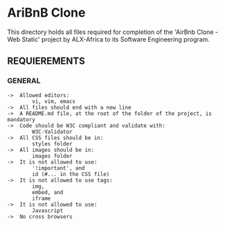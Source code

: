 # AriBnB Clone

This directory holds all files required for completion of the 'AirBnb Clone - Web Static' project by ALX-Africa to its Software Engineering program.

## REQUIEREMENTS

### GENERAL

	->	Allowed editors:
			vi, vim, emacs
	->	All files should end with a new line
	->	A README.md file, at the root of the folder of the project, is mandatory
	->	Code should be W3C compliant and validate with:
			W3C-Validator
	->	All CSS files should be in:
			styles folder
	->	All images should be in:
			images folder
	->	It is not allowed to use:
			'!important', and
			id (#... in the CSS file)
	->	It is not allowed to use tags:
			img,
			embed, and
			iframe
	->	It is not allowed to use:
			Javascript
	->	No cross browsers
